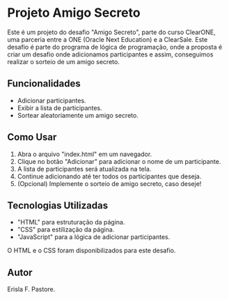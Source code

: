 # Projeto Amigo Secreto

Este é um projeto do desafio  "Amigo Secreto", parte do curso ClearONE, uma parceria entre a ONE (Oracle Next Education) e a ClearSale. 
Este desafio é parte do programa de lógica de programação, onde a proposta é criar um desafio onde adicionamos participantes e assim, conseguimos realizar o sorteio de um amigo secreto.

## Funcionalidades

- Adicionar participantes.
- Exibir a lista de participantes.
- Sortear aleatoriamente um amigo secreto.

## Como Usar

1. Abra o arquivo "index.html" em um navegador.
2. Clique no botão "Adicionar" para adicionar o nome de um participante.
3. A lista de participantes será atualizada na tela.
4. Continue adicionando até ter todos os participantes que deseja.
5. (Opcional) Implemente o sorteio de amigo secreto, caso deseje!

## Tecnologias Utilizadas

- "HTML" para estruturação da página.
- "CSS" para estilização da página.
- "JavaScript" para a lógica de adicionar participantes.

O HTML e o CSS foram disponibilizados para este desafio.
## Autor

Erisla F. Pastore.

